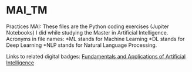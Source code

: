# MAI_TM
Practices MAI:
These files are the Python coding exercises (Jupiter Notebooks) I did while studying the Master in Artificial Intelligence.
Acronyms in file names:
*ML stands for Machine Learning
*DL stands for Deep Learning
*NLP stands for Natural Language Processing.

Links to related digital badges:
[Fundamentals and Applications of Artificial Intelligence](https://www.credly.com/badges/00631714-7658-4d07-8fff-0e18f772eb76/public_url)


